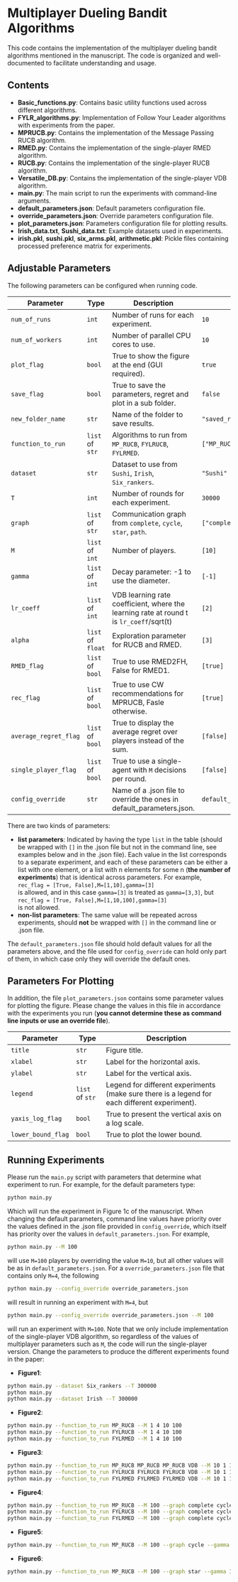 # Multiplayer Dueling Bandit Algorithms

This code contains the implementation of the multiplayer dueling bandit algorithms mentioned in the manuscript. The code is organized and well-documented to facilitate understanding and usage.

## Contents

- **Basic_functions.py**: Contains basic utility functions used across different algorithms.
- **FYLR_algorithms.py**: Implementation of Follow Your Leader algorithms with experiments from the paper.
- **MPRUCB.py**: Contains the implementation of the Message Passing RUCB algorithm.
- **RMED.py**: Contains the implementation of the single-player RMED algorithm.
- **RUCB.py**: Contains the implementation of the single-player RUCB algorithm.
- **Versatile_DB.py**: Contains the implementation of the single-player VDB algorithm.
- **main.py**: The main script to run the experiments with command-line arguments.
- **default_parameters.json**: Default parameters configuration file.
- **override_parameters.json**: Override parameters configuration file.
- **plot_parameters.json**: Parameters configuration file for plotting results.
- **Irish_data.txt**, **Sushi_data.txt**: Example datasets used in experiments.
- **irish.pkl**, **sushi.pkl**, **six_arms.pkl**, **arithmetic.pkl**: Pickle files containing processed preference matrix for experiments.

## Adjustable Parameters
The following parameters can be configured when running code.

| Parameter             | Type              | Description                                                                             | Default Value                     |
|-----------------------|-------------------|-----------------------------------------------------------------------------------------|-----------------------------------|
| `num_of_runs`         | `int`             | Number of runs for each experiment.                                                     | `10`                              |
| `num_of_workers`      | `int`             | Number of parallel CPU cores to use.                                                    | `10`                              |
| `plot_flag`           | `bool`            | True to show the figure at the end (GUI required).                                      | `true`                            |
| `save_flag`           | `bool`            | True to save the parameters, regret and plot in a sub folder.                           | `false`                           |
| `new_folder_name`     | `str`             | Name of the folder to save results.                                                     | `"saved_results"`                 |
| `function_to_run`     | `list` of `str`   | Algorithms to run from `MP_RUCB`, `FYLRUCB`, `FYLRMED`.                                 | `["MP_RUCB","FYLRUCB","FYLRMED"]` |
| `dataset`             | `str`             | Dataset to use from `Sushi`, `Irish`, `Six_rankers`.                                    | `"Sushi"`                         |
| `T`                   | `int`             | Number of rounds for each experiment.                                                   | `30000`                           |
| `graph`               | `list` of `str`   | Communication graph from `complete`, `cycle`, `star`, `path`.                           | `["complete"]`                    |
| `M`                   | `list` of `int`   | Number of players.                                                                      | `[10]`                            |
| `gamma`               | `list` of `int`   | Decay parameter: -1 to use the diameter.                                                | `[-1]`                            |
| `lr_coeff`            | `list` of `int`   | VDB learning rate coefficient, where the learning rate at round t is `lr_coeff`/sqrt(t) | `[2]`                             |
| `alpha`               | `list` of `float` | Exploration parameter for RUCB and RMED.                                                | `[3]`                             |
| `RMED_flag`           | `list` of `bool`  | True to use RMED2FH, False for RMED1.                                                   | `[true]`                          |
| `rec_flag`            | `list` of `bool`  | True to use CW recommendations for MPRUCB, Fasle otherwise.                             | `[true]`                          |
| `average_regret_flag` | `list` of `bool`  | True to display the average regret over players instead of the sum.                     | `[false]`                         |
| `single_player_flag`  | `list` of `bool`  | True to use a single-agent with `M` decisions per round.                                | `[false]`                         |
| `config_override`     | `str`             | Name of a .json file to override the ones in default_parameters.json.                   | `default_parameters.json`         |                           

There are two kinds of parameters:
- **list parameters**: Indicated by having the type `list` in the table (should be wrapped with `[]` in the .json file but not in the command line, see examples below and in the .json file). Each value in the list corresponds to a separate experiment, and each of these parameters can be either a list with one element, or a list with n elements for some n (**the number of experiments**) that is identical across parameters. For example, <br> `rec_flag = [True, False],M=[1,10],gamma=[3]` <br> is allowed, and in this case `gamma=[3]` is treated as `gamma=[3,3]`, but <br> `rec_flag = [True, False],M=[1,10,100],gamma=[3]` <br> is not allowed. 
- **non-list parameters**: The same value will be repeated across experiments, should **not** be wrapped with `[]` in the command line or .json file. 

The `default_parameters.json` file should hold default values for all the parameters above, and the file used for `config_override` can hold only part of them, in which case only they will override the default ones. 

## Parameters For Plotting
In addition, the file `plot_parameters.json` contains some parameter values for plotting the figure. Please change the values in this file in accordance with the experiments you run (**you cannot determine these as command line inputs or use an override file**).

| Parameter          | Type                 | Description                                                                                   |
|--------------------|----------------------|-----------------------------------------------------------------------------------------------|
| `title`            | `str`                | Figure title.                                                                                 |
| `xlabel`           | `str`                | Label for the horizontal axis.                                                                |
| `ylabel`           | `str`                | Label for the vertical axis.                                                                  |
| `legend`           | `list` of `str`      | Legend for different experiments (make sure there is a legend for each different experiment). | 
| `yaxis_log_flag`   | `bool`               | True to present the vertical axis on a log scale.                                             | 
| `lower_bound_flag` | `bool`               | True to plot the lower bound.                                                                 |
## Running Experiments
Please run the `main.py` script with parameters that determine what experiment to run. For example, for the default parameters type:
```bash
python main.py
```
Which will run the experiment in Figure 1c of the manuscript. When changing the default parameters, command line values have priority over the values defined in the .json file provided in `config_override`, which itself has priority over the values in `default_parameters.json`. For example, 
```bash
python main.py --M 100
```
will use `M=100` players by overriding the value `M=10`, but all other values will be as in `default_parameters.json`. For a `override_parameters.json` file that contains only `M=4`, the following 
```bash
python main.py --config_override override_parameters.json
```
will result in running an experiment with `M=4`, but 
```bash
python main.py --config_override override_parameters.json --M 100
```
will run an experiment with `M=100`. Note that we only include implementation of the single-player VDB algorithm, so regardless of the values of multiplayer parameters such as `M`, the code will run the single-player version.  Change the parameters to produce the different experiments found in the paper:

- **Figure1**:
```bash
python main.py --dataset Six_rankers --T 300000
python main.py
python main.py --dataset Irish --T 300000
```
- **Figure2**:
```bash
python main.py --function_to_run MP_RUCB --M 1 4 10 100
python main.py --function_to_run FYLRUCB --M 1 4 10 100
python main.py --function_to_run FYLRMED --M 1 4 10 100
```
- **Figure3**:
```bash
python main.py --function_to_run MP_RUCB MP_RUCB MP_RUCB VDB --M 10 1 10 1 --average_regret_flag True False False False --single_player_flag False False True False
python main.py --function_to_run FYLRUCB FYLRUCB FYLRUCB VDB --M 10 1 10 1 --average_regret_flag True False False False --single_player_flag False False True False
python main.py --function_to_run FYLRMED FYLRMED FYLRMED VDB --M 10 1 10 1 --average_regret_flag True False False False --single_player_flag False False True False
```
- **Figure4**:
```bash
python main.py --function_to_run MP_RUCB --M 100 --graph complete cycle star path
python main.py --function_to_run FYLRUCB --M 100 --graph complete cycle star path
python main.py --function_to_run FYLRMED --M 100 --graph complete cycle star path
```
- **Figure5**:
```bash
python main.py --function_to_run MP_RUCB --M 100 --graph cycle --gamma 12 25 50
```
- **Figure6**:
```bash
python main.py --function_to_run MP_RUCB --M 100 --graph star --gamma 1 --rec_flag False True
```
